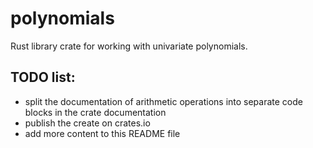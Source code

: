 # polynomials

Rust library crate for working with univariate polynomials.

## TODO list:
- split the documentation of arithmetic operations into separate code blocks in the crate documentation
- publish the create on crates.io
- add more content to this README file